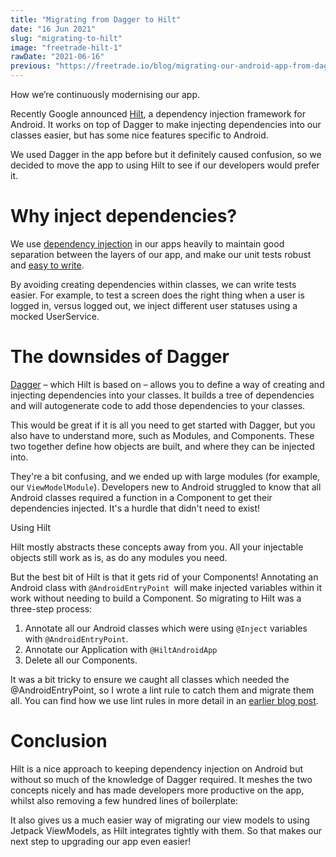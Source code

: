 ```yaml
---
title: "Migrating from Dagger to Hilt"
date: "16 Jun 2021"
slug: "migrating-to-hilt"
image: "freetrade-hilt-1"
rawDate: "2021-06-16"
previous: "https://freetrade.io/blog/migrating-our-android-app-from-dagger-to-hilt"
---
```

How we’re continuously modernising our app.

Recently Google announced [Hilt](https://dagger.dev/hilt/), a dependency injection framework for Android. It works on top of Dagger to make injecting dependencies into our classes easier, but has some nice features specific to Android.

We used Dagger in the app before but it definitely caused confusion, so we decided to move the app to using Hilt to see if our developers would prefer it.


# Why inject dependencies?

We use [dependency injection](https://www.freecodecamp.org/news/a-quick-intro-to-dependency-injection-what-it-is-and-when-to-use-it-7578c84fa88f/) in our apps heavily to maintain good separation between the layers of our app, and make our unit tests robust and [easy to write](https://developer.android.com/training/dependency-injection/hilt-testing).

By avoiding creating dependencies within classes, we can write tests easier. For example, to test a screen does the right thing when a user is logged in, versus logged out, we inject different user statuses using a mocked UserService.


# The downsides of Dagger

[Dagger](https://dagger.dev/dev-guide/) – which Hilt is based on – allows you to define a way of creating and injecting dependencies into your classes. It builds a tree of dependencies and will autogenerate code to add those dependencies to your classes.

This would be great if it is all you need to get started with Dagger, but you also have to understand more, such as Modules, and Components. These two together define how objects are built, and where they can be injected into.

They're a bit confusing, and we ended up with large modules (for example, our `ViewModelModule`). Developers new to Android struggled to know that all Android classes required a function in a Component to get their dependencies injected. It's a hurdle that didn't need to exist!


Using Hilt

Hilt mostly abstracts these concepts away from you. All your injectable objects still work as is, as do any modules you need.

But the best bit of Hilt is that it gets rid of your Components! Annotating an Android class with `@AndroidEntryPoint `will make injected variables within it work without needing to build a Component. So migrating to Hilt was a three-step process:

1. Annotate all our Android classes which were using `@Inject` variables with `@AndroidEntryPoint`.
1. Annotate our Application with `@HiltAndroidApp`
1. Delete all our Components.

It was a bit tricky to ensure we caught all classes which needed the @AndroidEntryPoint, so I wrote a lint rule to catch them and migrate them all. You can find how we use lint rules in more detail in an [earlier blog post](./lint-rules.md).


# Conclusion

Hilt is a nice approach to keeping dependency injection on Android but without so much of the knowledge of Dagger required. It meshes the two concepts nicely and has made developers more productive on the app, whilst also removing a few hundred lines of boilerplate:


It also gives us a much easier way of migrating our view models to using Jetpack ViewModels, as Hilt integrates tightly with them. So that makes our next step to upgrading our app even easier!